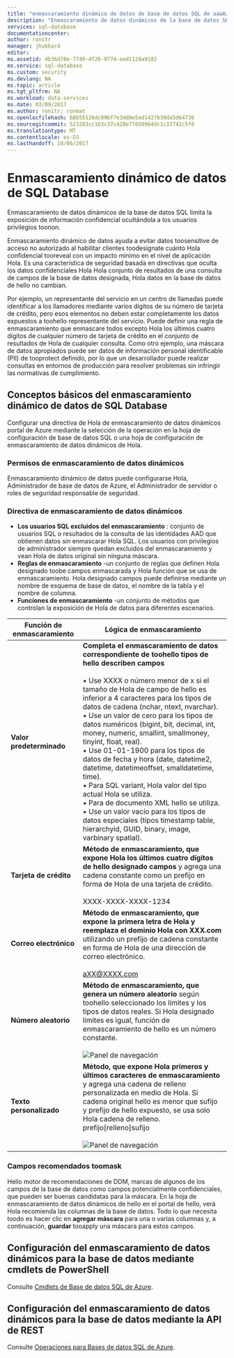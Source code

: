 ```yaml
---
title: "enmascaramiento dinámico de datos de base de datos SQL de aaaAzure | Documentos de Microsoft"
description: "Enmascaramiento de datos dinámicos de la base de datos SQL limita la exposición de información confidencial ocultándola a los usuarios privilegios toonon"
services: sql-database
documentationcenter: 
author: ronitr
manager: jhubbard
editor: 
ms.assetid: 4b36d78e-7749-4f26-9774-eed1120a9182
ms.service: sql-database
ms.custom: security
ms.devlang: NA
ms.topic: article
ms.tgt_pltfrm: NA
ms.workload: data-services
ms.date: 03/09/2017
ms.author: ronitr; ronmat
ms.openlocfilehash: 68b55128dc096f7e3dd0e5ed1427b39da5d64736
ms.sourcegitcommit: 523283cc1b3c37c428e77850964dc1c33742c5f0
ms.translationtype: MT
ms.contentlocale: es-ES
ms.lasthandoff: 10/06/2017
---
```

# <a name="sql-database-dynamic-data-masking"></a>Enmascaramiento dinámico de datos de SQL Database

Enmascaramiento de datos dinámicos de la base de datos SQL limita la exposición de información confidencial ocultándola a los usuarios privilegios toonon. 

Enmascaramiento dinámico de datos ayuda a evitar datos toosensitive de acceso no autorizado al habilitar clientes toodesignate cuánto Hola confidencial tooreveal con un impacto mínimo en el nivel de aplicación Hola. Es una característica de seguridad basada en directivas que oculta los datos confidenciales Hola Hola conjunto de resultados de una consulta de campos de la base de datos designada, Hola datos en la base de datos de hello no cambian.

Por ejemplo, un representante del servicio en un centro de llamadas puede identificar a los llamadores mediante varios dígitos de su número de tarjeta de crédito, pero esos elementos no deben estar completamente los datos expuestos a toohello representante del servicio. Puede definir una regla de enmascaramiento que enmascare todos excepto Hola los últimos cuatro dígitos de cualquier número de tarjeta de crédito en el conjunto de resultados de Hola de cualquier consulta. Como otro ejemplo, una máscara de datos apropiados puede ser datos de información personal identificable (PII) de tooprotect definido, por lo que un desarrollador puede realizar consultas en entornos de producción para resolver problemas sin infringir las normativas de cumplimiento.

## <a name="sql-database-dynamic-data-masking-basics"></a>Conceptos básicos del enmascaramiento dinámico de datos de SQL Database
Configurar una directiva de Hola de enmascaramiento de datos dinámicos portal de Azure mediante la selección de la operación en la hoja de configuración de base de datos SQL o una hoja de configuración de enmascaramiento de datos dinámicos de Hola.

### <a name="dynamic-data-masking-permissions"></a>Permisos de enmascaramiento de datos dinámicos
Enmascaramiento dinámico de datos puede configurarse Hola, Administrador de base de datos de Azure, el Administrador de servidor o roles de seguridad responsable de seguridad.

### <a name="dynamic-data-masking-policy"></a>Directiva de enmascaramiento de datos dinámicos
* **Los usuarios SQL excluidos del enmascaramiento** : conjunto de usuarios SQL o resultados de la consulta de las identidades AAD que obtienen datos sin enmascarar Hola SQL. Los usuarios con privilegios de administrador siempre quedan excluidos del enmascaramiento y vean Hola de datos original sin ninguna máscara.
* **Reglas de enmascaramiento** -un conjunto de reglas que definen Hola designado toobe campos enmascarada y Hola función que se usa de enmascaramiento. Hola designado campos puede definirse mediante un nombre de esquema de base de datos, el nombre de la tabla y el nombre de columna.
* **Funciones de enmascaramiento** -un conjunto de métodos que controlan la exposición de Hola de datos para diferentes escenarios.

| Función de enmascaramiento | Lógica de enmascaramiento |
| --- | --- |
| **Valor predeterminado** |**Completa el enmascaramiento de datos correspondiente de toohello tipos de hello describen campos**<br/><br/>• Use XXXX o número menor de x si el tamaño de Hola de campo de hello es inferior a 4 caracteres para los tipos de datos de cadena (nchar, ntext, nvarchar).<br/>• Use un valor de cero para los tipos de datos numéricos (bigint, bit, decimal, int, money, numeric, smallint, smallmoney, tinyint, float, real).<br/>• Use 01-01-1900 para los tipos de datos de fecha y hora (date, datetime2, datetime, datetimeoffset, smalldatetime, time).<br/>• Para SQL variant, Hola valor del tipo actual Hola se utiliza.<br/>• Para de documento XML hello <masked/> se utiliza.<br/>• Use un valor vacío para los tipos de datos especiales (tipos timestamp table, hierarchyid, GUID, binary, image, varbinary spatial). |
| **Tarjeta de crédito** |**Método de enmascaramiento, que expone Hola los últimos cuatro dígitos de hello designado campos** y agrega una cadena constante como un prefijo en forma de Hola de una tarjeta de crédito.<br/><br/>XXXX-XXXX-XXXX-1234 |
| **Correo electrónico** |**Método de enmascaramiento, que expone la primera letra de Hola y reemplaza el dominio Hola con XXX.com** utilizando un prefijo de cadena constante en forma de Hola de una dirección de correo electrónico.<br/><br/>aXX@XXXX.com |
| **Número aleatorio** |**Método de enmascaramiento, que genera un número aleatorio** según toohello seleccionado los límites y los tipos de datos reales. Si Hola designado límites es igual, función de enmascaramiento de hello es un número constante.<br/><br/>![Panel de navegación](./media/sql-database-dynamic-data-masking-get-started/1_DDM_Random_number.png) |
| **Texto personalizado** |**Método, que expone Hola primeros y últimos caracteres de enmascaramiento** y agrega una cadena de relleno personalizada en medio de Hola. Si cadena original hello es menor que sufijo y prefijo de hello expuesto, se usa solo Hola cadena de relleno. <br/>prefijo[relleno]sufijo<br/><br/>![Panel de navegación](./media/sql-database-dynamic-data-masking-get-started/2_DDM_Custom_text.png) |

<a name="Anchor1"></a>

### <a name="recommended-fields-toomask"></a>Campos recomendados toomask
Hello motor de recomendaciones de DDM, marcas de algunos de los campos de la base de datos como campos potencialmente confidenciales, que pueden ser buenas candidatas para la máscara. En la hoja de enmascaramiento de datos dinámicos de hello en el portal de hello, verá Hola recomienda las columnas de la base de datos. Todo lo que necesita toodo es hacer clic en **agregar máscara** para una o varias columnas y, a continuación, **guardar** tooapply una máscara para estos campos.

## <a name="set-up-dynamic-data-masking-for-your-database-using-powershell-cmdlets"></a>Configuración del enmascaramiento de datos dinámicos para la base de datos mediante cmdlets de PowerShell
Consulte [Cmdlets de Base de datos SQL de Azure](https://msdn.microsoft.com/library/azure/mt574084.aspx).

## <a name="set-up-dynamic-data-masking-for-your-database-using-rest-api"></a>Configuración del enmascaramiento de datos dinámicos para la base de datos mediante la API de REST
Consulte [Operaciones para Bases de datos SQL de Azure](https://msdn.microsoft.com/library/dn505719.aspx).

